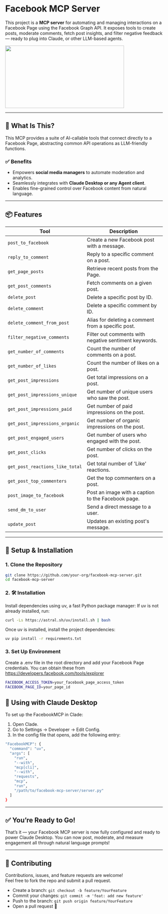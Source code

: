 # Facebook MCP Server

This project is a **MCP server** for automating and managing interactions on a Facebook Page using the Facebook Graph API. It exposes tools to create posts, moderate comments, fetch post insights, and filter negative feedback — ready to plug into Claude, or other LLM-based agents.

<a href="https://glama.ai/mcp/servers/@HagaiHen/facebook-mcp-server">
  <img width="380" height="200" src="https://glama.ai/mcp/servers/@HagaiHen/facebook-mcp-server/badge" />
</a>

---

## 🤖 What Is This?

This MCP provides a suite of AI-callable tools that connect directly to a Facebook Page, abstracting common API operations as LLM-friendly functions.

### ✅ Benefits

- Empowers **social media managers** to automate moderation and analytics.
- Seamlessly integrates with **Claude Desktop or any Agent client**.
- Enables fine-grained control over Facebook content from natural language.

---

## 📦 Features

| Tool                             | Description                                                         |
|----------------------------------|---------------------------------------------------------------------|
| `post_to_facebook`               | Create a new Facebook post with a message.                          |
| `reply_to_comment`               | Reply to a specific comment on a post.                              |
| `get_page_posts`                 | Retrieve recent posts from the Page.                                |
| `get_post_comments`              | Fetch comments on a given post.                                     |
| `delete_post`                    | Delete a specific post by ID.                                       |
| `delete_comment`                 | Delete a specific comment by ID.                                    |
| `delete_comment_from_post`       | Alias for deleting a comment from a specific post.                  |
| `filter_negative_comments`       | Filter out comments with negative sentiment keywords.               |
| `get_number_of_comments`         | Count the number of comments on a post.                             |
| `get_number_of_likes`            | Count the number of likes on a post.                                |
| `get_post_impressions`           | Get total impressions on a post.                                    |
| `get_post_impressions_unique`    | Get number of unique users who saw the post.                        |
| `get_post_impressions_paid`      | Get number of paid impressions on the post.                         |
| `get_post_impressions_organic`   | Get number of organic impressions on the post.                      |
| `get_post_engaged_users`         | Get number of users who engaged with the post.                      |
| `get_post_clicks`                | Get number of clicks on the post.                                   |
| `get_post_reactions_like_total`  | Get total number of 'Like' reactions.                               |
| `get_post_top_commenters`        | Get the top commenters on a post.                                   |
| `post_image_to_facebook`         | Post an image with a caption to the Facebook page.                  |
| `send_dm_to_user`                | Send a direct message to a user.                                    |
| `update_post`                    | Updates an existing post's message.                                 |

---

## 🚀 Setup & Installation

### 1. Clone the Repository

```bash
git clone https://github.com/your-org/facebook-mcp-server.git
cd facebook-mcp-server
```

### 2. 🛠️ Installation

Install dependencies using uv, a fast Python package manager:
If uv is not already installed, run:
```bash
curl -Ls https://astral.sh/uv/install.sh | bash
```

Once uv is installed, install the project dependencies:
```bash
uv pip install -r requirements.txt
```

### 3. Set Up Environment

Create a .env file in the root directory and add your Facebook Page credentials. 
You can obtain these from  https://developers.facebook.com/tools/explorer

```bash
FACEBOOK_ACCESS_TOKEN=your_facebook_page_access_token
FACEBOOK_PAGE_ID=your_page_id
```

## 🧩 Using with Claude Desktop
To set up the FacebookMCP in Clade:

1.	Open Clade.
2.	Go to Settings → Developer → Edit Config.
3.	In the config file that opens, add the following entry:

```bash
"FacebookMCP": {
  "command": "uv",
  "args": [
    "run",
    "--with",
    "mcp[cli]",
    "--with",
    "requests",
    "mcp",
    "run",
    "/path/to/facebook-mcp-server/server.py"
  ]
}
```

---

## ✅ You’re Ready to Go!

That’s it — your Facebook MCP server is now fully configured and ready to power Claude Desktop. You can now post, moderate, and measure engagement all through natural language prompts!

---

## 🤝 Contributing

Contributions, issues, and feature requests are welcome!  
Feel free to fork the repo and submit a pull request.

- Create a branch: `git checkout -b feature/YourFeature`
- Commit your changes: `git commit -m 'feat: add new feature'`
- Push to the branch: `git push origin feature/YourFeature`
- Open a pull request 🎉
